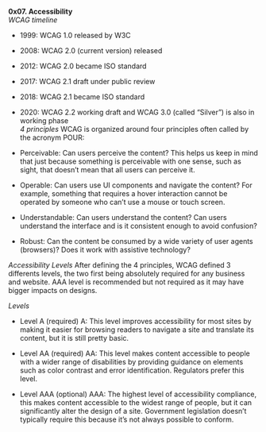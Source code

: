 **0x07. Accessibility**  
*WCAG timeline*
- 1999: WCAG 1.0 released by W3C
- 2008: WCAG 2.0 (current version) released
- 2012: WCAG 2.0 became ISO standard
- 2017: WCAG 2.1 draft under public review
- 2018: WCAG 2.1 became ISO standard
- 2020: WCAG 2.2 working draft and WCAG 3.0 (called “Silver”) is also in working phase  
*4 principles*
WCAG is organized around four principles often called by the acronym POUR:  

- Perceivable: Can users perceive the content? This helps us keep in mind that just because something is perceivable with one sense, such as sight, that doesn’t mean that all users can perceive it.

- Operable: Can users use UI components and navigate the content? For example, something that requires a hover interaction cannot be operated by someone who can’t use a mouse or touch screen.

- Understandable: Can users understand the content? Can users understand the interface and is it consistent enough to avoid confusion?

- Robust: Can the content be consumed by a wide variety of user agents (browsers)? Does it work with assistive technology?  

*Accessibility Levels*
After defining the 4 principles, WCAG defined 3 differents levels, the two first being absolutely required for any business and website. AAA level is recommended but not required as it may have bigger impacts on designs.  

*Levels*
- Level A (required)
A: This level improves accessibility for most sites by making it easier for browsing readers to navigate a site and translate its content, but it is still pretty basic.

- Level AA (required)
AA: This level makes content accessible to people with a wider range of disabilities by providing guidance on elements such as color contrast and error identification. Regulators prefer this level.

- Level AAA (optional)
AAA: The highest level of accessibility compliance, this makes content accessible to the widest range of people, but it can significantly alter the design of a site. Government legislation doesn’t typically require this because it’s not always possible to conform.